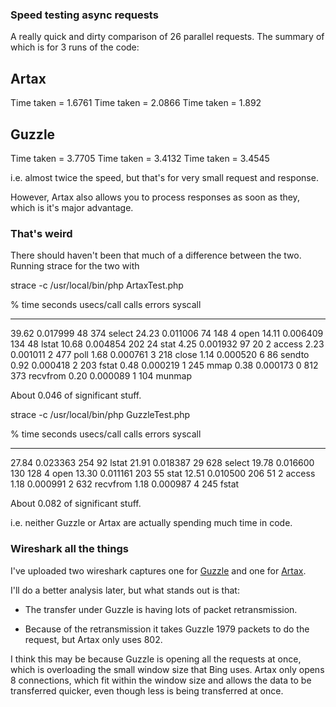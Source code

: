 
### Speed testing async requests

A really quick and dirty comparison of 26 parallel requests. The summary of which is for 3 runs of the code:


Artax
-----
Time taken = 1.6761
Time taken = 2.0866
Time taken = 1.892


Guzzle
------
Time taken = 3.7705
Time taken = 3.4132
Time taken = 3.4545


i.e. almost twice the speed, but that's for very small request and response.

However, Artax also allows you to process responses as soon as they, which is it's major advantage.

### That's weird

There should haven't been that much of a difference between the two. Running strace for the two with


strace -c /usr/local/bin/php ArtaxTest.php

% time     seconds  usecs/call     calls    errors syscall
------ ----------- ----------- --------- --------- ----------------
 39.62    0.017999          48       374           select
 24.23    0.011006          74       148         4 open
 14.11    0.006409         134        48           lstat
 10.68    0.004854         202        24           stat
  4.25    0.001932          97        20         2 access
  2.23    0.001011           2       477           poll
  1.68    0.000761           3       218           close
  1.14    0.000520           6        86           sendto
  0.92    0.000418           2       203           fstat
  0.48    0.000219           1       245           mmap
  0.38    0.000173           0       812       373 recvfrom
  0.20    0.000089           1       104           munmap


About 0.046 of significant stuff.


strace -c /usr/local/bin/php GuzzleTest.php

% time     seconds  usecs/call     calls    errors syscall
------ ----------- ----------- --------- --------- ----------------
 27.84    0.023363         254        92           lstat
 21.91    0.018387          29       628           select
 19.78    0.016600         130       128         4 open
 13.30    0.011161         203        55           stat
 12.51    0.010500         206        51         2 access
  1.18    0.000991           2       632           recvfrom
  1.18    0.000987           4       245           fstat


About 0.082 of significant stuff.


i.e. neither Guzzle or Artax are actually spending much time in  code.



### Wireshark all the things


I've uploaded two wireshark captures one for [Guzzle](Guzzle.pcap) and one for [Artax](Artax.pcap).

I'll do a better analysis later, but what stands out is that:

* The transfer under Guzzle is having lots of packet retransmission.

* Because of the retransmission it takes Guzzle 1979 packets to do the request, but Artax only uses 802.

I think this may be because Guzzle is opening all the requests at once, which is overloading the small window size that Bing uses. Artax only opens 8 connections, which fit within the window size and allows the data to be transferred quicker, even though less is being transferred at once.